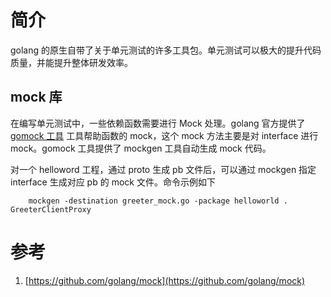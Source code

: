# 简介
golang 的原生自带了关于单元测试的许多工具包。单元测试可以极大的提升代码质量，并能提升整体研发效率。

## mock 库
在编写单元测试中，一些依赖函数需要进行 Mock 处理。golang 官方提供了 [gomock 工具](https://github.com/golang/mock) 工具帮助函数的 mock，这个 mock 方法主要是对 interface 进行 mock。gomock 工具提供了 mockgen 工具自动生成 mock 代码。

对一个 helloword 工程，通过 proto 生成 pb 文件后，可以通过 mockgen 指定 interface 生成对应 pb 的 mock 文件。命令示例如下

        mockgen -destination greeter_mock.go -package helloworld .  GreeterClientProxy


# 参考
1. [https://github.com/golang/mock](https://github.com/golang/mock)